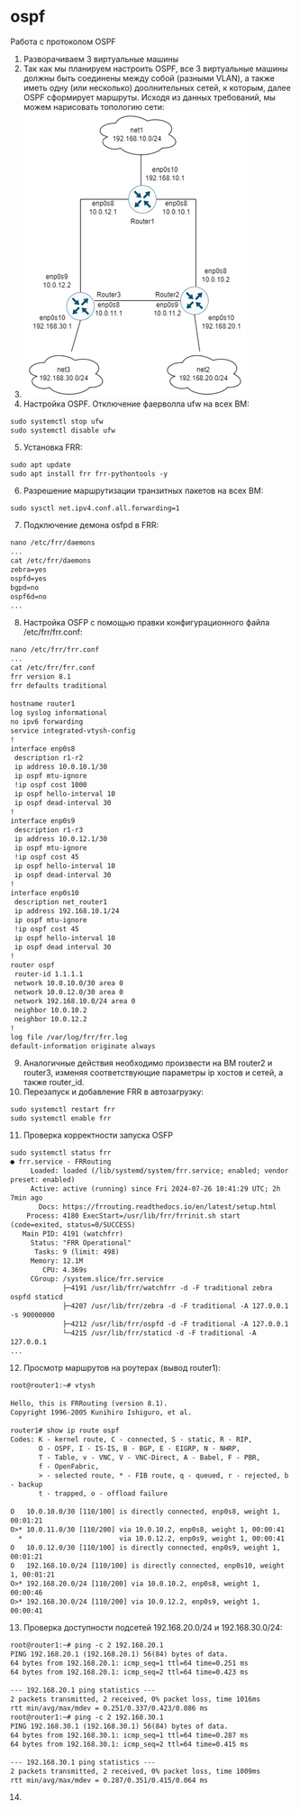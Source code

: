 # ospf
Работа с протоколом OSPF
1. Разворачиваем 3 виртуальные машины
2. Так как мы планируем настроить OSPF, все 3 виртуальные машины должны быть соединены между собой (разными VLAN), а также иметь одну (или несколько) доолнительных сетей, к которым, далее OSPF сформирует маршруты. Исходя из данных требований, мы можем нарисовать топологию сети:
3. ![alt text](./Pictures/OSPF.png)
4. Настройка OSPF.
Отключение фаерволла ufw на всех ВМ:
```
sudo systemctl stop ufw
sudo systemctl disable ufw
```
5. Установка FRR:
```
sudo apt update
sudo apt install frr frr-pythontools -y
```
6. Разрешение маршрутизации транзитных пакетов на всех ВМ:
```
sudo sysctl net.ipv4.conf.all.forwarding=1
```
7. Подключение демона osfpd в FRR:
```
nano /etc/frr/daemons
...
cat /etc/frr/daemons
zebra=yes
ospfd=yes
bgpd=no
ospf6d=no
...
```
8. Настройка OSFP с помощью правки конфигурационного файла /etc/frr/frr.conf:
``` 
nano /etc/frr/frr.conf
...
cat /etc/frr/frr.conf
frr version 8.1
frr defaults traditional

hostname router1
log syslog informational
no ipv6 forwarding
service integrated-vtysh-config
!
interface enp0s8
 description r1-r2
 ip address 10.0.10.1/30
 ip ospf mtu-ignore
 !ip ospf cost 1000
 ip ospf hello-interval 10
 ip ospf dead-interval 30
!
interface enp0s9
 description r1-r3
 ip address 10.0.12.1/30
 ip ospf mtu-ignore
 !ip ospf cost 45
 ip ospf hello-interval 10
 ip ospf dead-interval 30
!
interface enp0s10
 description net_router1
 ip address 192.168.10.1/24
 ip ospf mtu-ignore
 !ip ospf cost 45
 ip ospf hello-interval 10
 ip ospf dead interval 30
!
router ospf
 router-id 1.1.1.1
 network 10.0.10.0/30 area 0
 network 10.0.12.0/30 area 0
 network 192.168.10.0/24 area 0
 neighbor 10.0.10.2
 neighbor 10.0.12.2   
!
log file /var/log/frr/frr.log
default-information originate always
``` 
9. Аналогичные действия необходимо произвести на ВМ router2 и router3, изменяя соответствующие параметры ip хостов и сетей, а также router_id.
10. Перезапуск и добавление FRR в автозагрузку:
```
sudo systemctl restart frr
sudo systemctl enable frr
```
11. Проверка корректности запуска OSFP
```
sudo systemctl status frr
● frr.service - FRRouting
     Loaded: loaded (/lib/systemd/system/frr.service; enabled; vendor preset: enabled)
     Active: active (running) since Fri 2024-07-26 10:41:29 UTC; 2h 7min ago
       Docs: https://frrouting.readthedocs.io/en/latest/setup.html
    Process: 4180 ExecStart=/usr/lib/frr/frrinit.sh start (code=exited, status=0/SUCCESS)
   Main PID: 4191 (watchfrr)
     Status: "FRR Operational"
      Tasks: 9 (limit: 498)
     Memory: 12.1M
        CPU: 4.369s
     CGroup: /system.slice/frr.service
             ├─4191 /usr/lib/frr/watchfrr -d -F traditional zebra ospfd staticd
             ├─4207 /usr/lib/frr/zebra -d -F traditional -A 127.0.0.1 -s 90000000
             ├─4212 /usr/lib/frr/ospfd -d -F traditional -A 127.0.0.1
             └─4215 /usr/lib/frr/staticd -d -F traditional -A 127.0.0.1
...
```
12. Просмотр маршрутов на роутерах (вывод router1):
```
root@router1:~# vtysh

Hello, this is FRRouting (version 8.1).
Copyright 1996-2005 Kunihiro Ishiguro, et al.

router1# show ip route ospf
Codes: K - kernel route, C - connected, S - static, R - RIP,
       O - OSPF, I - IS-IS, B - BGP, E - EIGRP, N - NHRP,
       T - Table, v - VNC, V - VNC-Direct, A - Babel, F - PBR,
       f - OpenFabric,
       > - selected route, * - FIB route, q - queued, r - rejected, b - backup
       t - trapped, o - offload failure

O   10.0.10.0/30 [110/100] is directly connected, enp0s8, weight 1, 00:01:21
O>* 10.0.11.0/30 [110/200] via 10.0.10.2, enp0s8, weight 1, 00:00:41
  *                        via 10.0.12.2, enp0s9, weight 1, 00:00:41
O   10.0.12.0/30 [110/100] is directly connected, enp0s9, weight 1, 00:01:21
O   192.168.10.0/24 [110/100] is directly connected, enp0s10, weight 1, 00:01:21
O>* 192.168.20.0/24 [110/200] via 10.0.10.2, enp0s8, weight 1, 00:00:46
O>* 192.168.30.0/24 [110/200] via 10.0.12.2, enp0s9, weight 1, 00:00:41
```
13. Проверка доступности подсетей 192.168.20.0/24 и 192.168.30.0/24:
```
root@router1:~# ping -c 2 192.168.20.1
PING 192.168.20.1 (192.168.20.1) 56(84) bytes of data.
64 bytes from 192.168.20.1: icmp_seq=1 ttl=64 time=0.251 ms
64 bytes from 192.168.20.1: icmp_seq=2 ttl=64 time=0.423 ms

--- 192.168.20.1 ping statistics ---
2 packets transmitted, 2 received, 0% packet loss, time 1016ms
rtt min/avg/max/mdev = 0.251/0.337/0.423/0.086 ms
root@router1:~# ping -c 2 192.168.30.1
PING 192.168.30.1 (192.168.30.1) 56(84) bytes of data.
64 bytes from 192.168.30.1: icmp_seq=1 ttl=64 time=0.287 ms
64 bytes from 192.168.30.1: icmp_seq=2 ttl=64 time=0.415 ms

--- 192.168.30.1 ping statistics ---
2 packets transmitted, 2 received, 0% packet loss, time 1009ms
rtt min/avg/max/mdev = 0.287/0.351/0.415/0.064 ms
```
14. 
